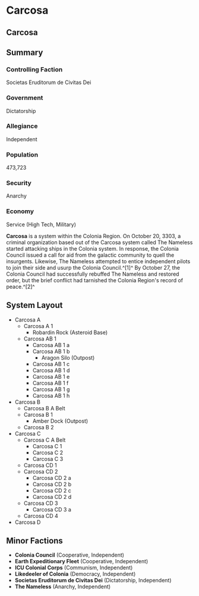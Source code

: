 # Carcosa
## Carcosa

		

## Summary

### Controlling Faction

Societas Eruditorum de Civitas Dei

### Government

Dictatorship

### Allegiance

Independent

### Population

473,723

### Security

Anarchy

### Economy

Service (High Tech, Military)

**Carcosa** is a system within the Colonia Region. On October 20, 3303, a criminal organization based out of the Carcosa system called The Nameless started attacking ships in the Colonia system. In response, the Colonia Council issued a call for aid from the galactic community to quell the insurgents. Likewise, The Nameless attempted to entice independent pilots to join their side and usurp the Colonia Council.^[1]^ By October 27, the Colonia Council had successfully rebuffed The Nameless and restored order, but the brief conflict had tarnished the Colonia Region's record of peace.^[2]^

## System Layout

- Carcosa A
    - Carcosa A 1
        - Robardin Rock (Asteroid Base)
    - Carcosa AB 1
        - Carcosa AB 1 a
        - Carcosa AB 1 b
            - Aragon Silo (Outpost)
        - Carcosa AB 1 c
        - Carcosa AB 1 d
        - Carcosa AB 1 e
        - Carcosa AB 1 f
        - Carcosa AB 1 g
        - Carcosa AB 1 h
- Carcosa B
    - Carcosa B A Belt
    - Carcosa B 1
        - Amber Dock (Outpost)
    - Carcosa B 2
- Carcosa C
    - Carcosa C A Belt
        - Carcosa C 1
        - Carcosa C 2
        - Carcosa C 3
    - Carcosa CD 1
    - Carcosa CD 2
        - Carcosa CD 2 a
        - Carcosa CD 2 b
        - Carcosa CD 2 c
        - Carcosa CD 2 d
    - Carcosa CD 3
        - Carcosa CD 3 a
    - Carcosa CD 4
- Carcosa D

## Minor Factions

- **Colonia Council** (Cooperative, Independent)
- **Earth Expeditionary Fleet** (Cooperative, Independent)
- **ICU Colonial Corps** (Communism, Independent)
- **Likedeeler of Colonia** (Democracy, Independent)
- **Societas Eruditorum de Civitas Dei** (Dictatorship, Independent)
- **The Nameless** (Anarchy, Independent)